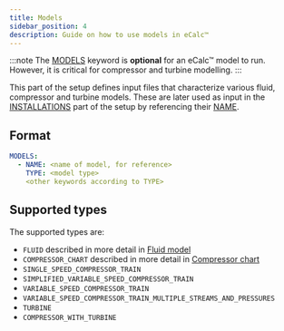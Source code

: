 ```yaml
---
title: Models
sidebar_position: 4
description: Guide on how to use models in eCalc™ 
---
```


:::note
The [MODELS](/about/references/MODELS.md) keyword is **optional** for an eCalc™ model to run. However, it is critical for compressor and turbine modelling.
:::

This part of the setup defines input files that characterize various fluid, compressor and turbine models. These are later used as input in the [INSTALLATIONS](../../../references/INSTALLATIONS) part of the setup by referencing their [NAME](../../../references/NAME).

## Format

~~~~~~~~yaml
MODELS:
  - NAME: <name of model, for reference>
    TYPE: <model type>
    <other keywords according to TYPE>
~~~~~~~~

## Supported types

The supported types are:

- `FLUID` described in more detail in [Fluid model](/about/modelling/setup/models/fluid_model.md)
- `COMPRESSOR_CHART` described in more detail in [Compressor chart](/about/modelling/setup/models/compressor_modelling/compressor_charts/index.md)
- `SINGLE_SPEED_COMPRESSOR_TRAIN`
- `SIMPLIFIED_VARIABLE_SPEED_COMPRESSOR_TRAIN`
- `VARIABLE_SPEED_COMPRESSOR_TRAIN`
- `VARIABLE_SPEED_COMPRESSOR_TRAIN_MULTIPLE_STREAMS_AND_PRESSURES`
- `TURBINE`
- `COMPRESSOR_WITH_TURBINE`

